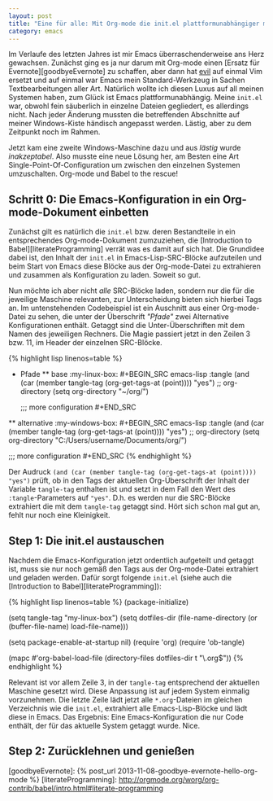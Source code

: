 ```yaml
---
layout: post
title: "Eine für alle: Mit Org-mode die init.el plattformunabhängiger machen"
category: emacs
---
```


Im Verlaufe des letzten Jahres ist mir Emacs überraschenderweise ans Herz gewachsen. Zunächst ging es ja nur darum mit Org-mode einen [Ersatz für Evernote][goodbyeEvernote] zu schaffen, aber dann hat [evil][evil] auf einmal Vim ersetzt und auf einmal war Emacs mein Standard-Werkzeug in Sachen Textbearbeitungen aller Art. Natürlich wollte ich diesen Luxus auf all meinen Systemen haben, zum Glück ist Emacs plattformunabhängig. Meine `init.el` war, obwohl fein säuberlich in einzelne Dateien gegliedert, es allerdings nicht. Nach jeder Änderung mussten die betreffenden Abschnitte auf meiner Windows-Kiste händisch angepasst werden. Lästig, aber zu dem Zeitpunkt noch im Rahmen.

Jetzt kam eine zweite Windows-Maschine dazu und aus *lästig* wurde *inakzeptabel*. Also musste eine neue Lösung her, am Besten eine Art Single-Point-Of-Configuration um zwischen den einzelnen Systemen umzuschalten. Org-mode und Babel to the rescue!

<!--more-->

## Schritt 0: Die Emacs-Konfiguration in ein Org-mode-Dokument einbetten
Zunächst gilt es natürlich die `init.el` bzw. deren Bestandteile in ein entsprechendes Org-mode-Dokument zumzuziehen, die [Introduction to Babel][literateProgramming] verrät was es damit auf sich hat. Die Grundidee dabei ist, den Inhalt der `init.el` in Emacs-Lisp-SRC-Blöcke aufzuteilen und beim Start von Emacs diese Blöcke aus der Org-mode-Datei zu extrahieren und zusammen als Konfiguration zu laden. Soweit so gut.

Nun möchte ich aber nicht *alle* SRC-Blöcke laden, sondern nur die für die jeweilige Maschine relevanten, zur Unterscheidung bieten sich hierbei Tags an. Im untenstehenden Codebeispiel ist ein Auschnitt aus einer Org-mode-Datei zu sehen, die unter der Überschrift *"Pfade"* zwei Alternative Konfigurationen enthält. Getaggt sind die Unter-Überschriften mit dem Namen des jeweiligen Rechners. Die Magie passiert jetzt in den Zeilen 3 bzw. 11, im Header der einzelnen SRC-Blöcke. 

{% highlight lisp linenos=table %}
* Pfade
** base																		:my-linux-box:
#+BEGIN_SRC emacs-lisp :tangle (and (car (member tangle-tag (org-get-tags-at (point)))) "yes")
  ;; org-directory
  (setq org-directory "~/org/")

  ;;; more configuration
#+END_SRC

** alternative	       														:my-windows-box:
#+BEGIN_SRC emacs-lisp :tangle (and (car (member tangle-tag (org-get-tags-at (point)))) "yes")
  ;; org-directory
  (setq org-directory "C:/Users/username/Documents/org/")

  ;;; more configuration
#+END_SRC
{% endhighlight %}

Der Audruck `(and (car (member tangle-tag (org-get-tags-at (point)))) "yes")` prüft, ob in den Tags der aktuellen Org-Überschrift der Inhalt der Variable `tangle-tag` enthalten ist und setzt in dem Fall den Wert des `:tangle`-Parameters auf `"yes"`. D.h. es werden nur die SRC-Blöcke extrahiert die mit dem `tangle-tag` getaggt sind. Hört sich schon mal gut an, fehlt nur noch eine Kleinigkeit.

## Step 1: Die init.el austauschen
Nachdem die Emacs-Konfiguration jetzt ordentlich aufgeteilt und getaggt ist, muss sie nur noch gemäß den Tags aus der Org-mode-Datei extrahiert und geladen werden. Dafür sorgt folgende `init.el` (siehe auch die [Introduction to Babel][literateProgramming]):

{% highlight lisp linenos=table %}
(package-initialize)

(setq tangle-tag "my-linux-box")
(setq dotfiles-dir (file-name-directory (or (buffer-file-name) load-file-name)))

(setq package-enable-at-startup nil)
(require 'org)
(require 'ob-tangle)

(mapc #'org-babel-load-file (directory-files dotfiles-dir t "\\.org$"))
{% endhighlight %}

Relevant ist vor allem Zeile 3, in der `tangle-tag` entsprechend der aktuellen Maschine gesetzt wird. Diese Anpassung ist auf jedem System einmalig vorzunehmen. Die letzte Zeile lädt jetzt alle `*.org`-Dateien im gleichen Verzeichnis wie die `init.el`, extrahiert alle Emacs-Lisp-Blöcke und lädt diese in Emacs. Das Ergebnis: Eine Emacs-Konfiguration die nur Code enthält, der für das aktuelle System getaggt wurde. Nice.

## Step 2: Zurücklehnen und genießen


[evil]: https://gitorious.org/evil/pages/Home
[goodbyeEvernote]: {% post_url 2013-11-08-goodbye-evernote-hello-org-mode %} 
[literateProgramming]: http://orgmode.org/worg/org-contrib/babel/intro.html#literate-programming
